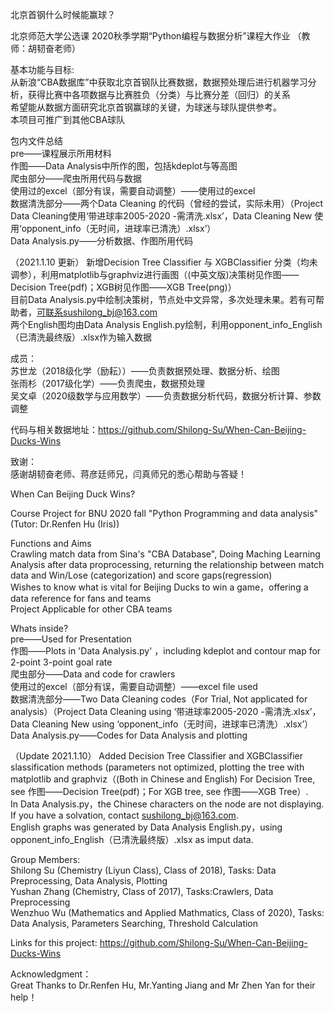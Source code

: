 北京首钢什么时候能赢球？

北京师范大学公选课 2020秋季学期“Python编程与数据分析”课程大作业 （教师：胡韧奋老师）

基本功能与目标:<br/>
从新浪“CBA数据库”中获取北京首钢队比赛数据，数据预处理后进行机器学习分析，获得比赛中各项数据与比赛胜负（分类）与比赛分差（回归）的关系<br/>
希望能从数据方面研究北京首钢赢球的关键，为球迷与球队提供参考。<br/>
本项目可推广到其他CBA球队<br/>

包内文件总结<br/>
pre——课程展示所用材料<br/>
作图——Data Analysis中所作的图，包括kdeplot与等高图<br/>
爬虫部分——爬虫所用代码与数据<br/>
使用过的excel（部分有误，需要自动调整）——使用过的excel<br/>
数据清洗部分——两个Data Cleaning 的代码（曾经的尝试，实际未用）（Project Data Cleaning使用‘带进球率2005-2020 -需清洗.xlsx’，Data Cleaning New 使用‘opponent_info（无时间，进球率已清洗）.xlsx’）<br/>
Data Analysis.py——分析数据、作图所用代码

（2021.1.10 更新）
新增Decision Tree Classifier 与 XGBClassifier 分类（均未调参），利用matplotlib与graphviz进行画图（(中英文版)决策树见作图——Decision Tree(pdf)；XGB树见作图——XGB Tree(png)）<br/>
目前Data Analysis.py中绘制决策树，节点处中文异常，多次处理未果。若有可帮助者，可联系sushilong_bj@163.com<br/>
两个English图均由Data Analysis English.py绘制，利用opponent_info_English（已清洗最终版）.xlsx作为输入数据<br/>

成员：<br/>
苏世龙（2018级化学（励耘））——负责数据预处理、数据分析、绘图<br/>
张雨杉（2017级化学）——负责爬虫，数据预处理<br/>
吴文卓（2020级数学与应用数学）——负责数据分析代码，数据分析计算、参数调整<br/>

代码与相关数据地址：https://github.com/Shilong-Su/When-Can-Beijing-Ducks-Wins

致谢：<br/>
感谢胡韧奋老师、蒋彦廷师兄，闫真师兄的悉心帮助与答疑！

When Can Beijing Duck Wins?

Course Project for BNU 2020 fall "Python Programming and data analysis" (Tutor: Dr.Renfen Hu (Iris))

Functions and Aims<br/>
Crawling match data from Sina's "CBA Database", Doing Maching Learning Analysis after data proprocessing, returning the relationship between match data and Win/Lose (categorization) and score gaps(regression)<br/>
Wishes to know what is vital for Beijing Ducks to win a game，offering a data reference for fans and teams<br/>
Project Applicable for other CBA teams<br/>

Whats inside?<br/>
pre——Used for Presentation<br/>
作图——Plots in 'Data Analysis.py' ，including kdeplot and contour map for 2-point 3-point goal rate<br/>
爬虫部分——Data and code for crawlers<br/>
使用过的excel（部分有误，需要自动调整）——excel file used<br/>
数据清洗部分——Two Data Cleaning codes（For Trial, Not applicated for analysis）（Project Data Cleaning using ‘带进球率2005-2020 -需清洗.xlsx’，Data Cleaning New using ‘opponent_info（无时间，进球率已清洗）.xlsx’）<br/>
Data Analysis.py——Codes for Data Analysis and plotting<br/>

（Update 2021.1.10）
Added Decision Tree Classifier and XGBClassifier slassification methods (parameters not optimized, plotting the tree with matplotlib and graphviz（(Both in Chinese and English) For Decision Tree, see 作图——Decision Tree(pdf)；For XGB tree, see 作图——XGB Tree）.<br/>
In Data Analysis.py，the Chinese characters on the node are not displaying. If you have a solvation, contact sushilong_bj@163.com.<br/>
English graphs was generated by Data Analysis English.py，using opponent_info_English（已清洗最终版）.xlsx as imput data.<br/>

Group Members:<br/>
Shilong Su (Chemistry (Liyun Class), Class of 2018), Tasks: Data Preprocessing, Data Analysis, Plotting<br/>
Yushan Zhang (Chemistry, Class of 2017), Tasks:Crawlers, Data Preprocessing<br/>
Wenzhuo Wu (Mathematics and Applied Mathmatics, Class of 2020), Tasks: Data Analysis, Parameters Searching, Threshold Calculation<br/>

Links for this project: https://github.com/Shilong-Su/When-Can-Beijing-Ducks-Wins

Acknowledgment：<br/>
Great Thanks to Dr.Renfen Hu, Mr.Yanting Jiang and Mr Zhen Yan for their help！

